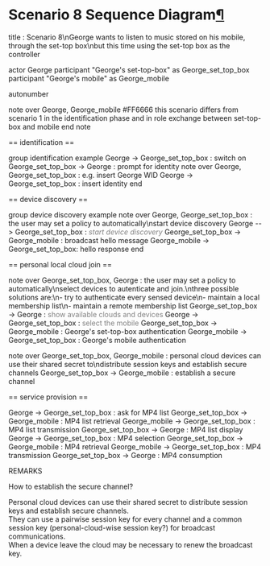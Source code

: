Scenario 8 Sequence Diagram[¶](#Scenario-8-Sequence-Diagram)
============================================================

<div class="uml">title : Scenario 8\nGeorge wants to listen to music stored on his mobile, through the set-top box\nbut this time using the set-top box as the controller

actor George
participant "George's set-top-box" as George_set_top_box
participant "George's mobile" as George_mobile

autonumber

note over George, George_mobile #FF6666
	this scenario differs from scenario 1 in the identification
	phase and in role exchange between set-top-box and mobile
end note

== identification ==

group identification example
	George -> George_set_top_box : switch on
	George_set_top_box -> George : prompt for identity
	note over George, George_set_top_box : e.g. insert George WID
	George -> George_set_top_box : insert identity
end

== device discovery ==

group device discovery example
	note over George, George_set_top_box : the user may set a policy to automatically\nstart device discovery
	George --> George_set_top_box : <font color="gray"><i>start device discovery</i></font>
	George_set_top_box -> George_mobile : broadcast hello message
	George_mobile -> George_set_top_box: hello response
end

== personal local cloud join ==

note over George_set_top_box, George : the user may set a policy to automatically\nselect devices to autenticate and join.\nthree possible solutions are:\n- try to authenticate every sensed device\n- maintain a local membership list\n- maintain a remote membership list
George_set_top_box -> George : <font color="gray">show available clouds and devices</font>
George -> George_set_top_box : <font color="gray">select the mobile</font>
George_set_top_box -> George_mobile : George's set-top-box authentication
George_mobile -> George_set_top_box : George's mobile authentication

note over George_set_top_box, George_mobile : personal cloud devices can use their shared secret to\ndistribute session keys and establish secure channels
George_set_top_box -> George_mobile : establish a secure channel

== service provision ==

George -> George_set_top_box : ask for MP4 list
George_set_top_box -> George_mobile : MP4 list retrieval
George_mobile -> George_set_top_box : MP4 list transmission
George_set_top_box -> George : MP4 list display
George -> George_set_top_box : MP4 selection
George_set_top_box -> George_mobile : MP4 retrieval
George_mobile -> George_set_top_box : MP4 transmission
George_set_top_box -> George : MP4 consumption</div>

REMARKS

How to establish the secure channel?

Personal cloud devices can use their shared secret to distribute session
keys and establish secure channels.\
They can use a pairwise session key for every channel and a common
session key (personal-cloud-wise session key?) for broadcast
communications.\
When a device leave the cloud may be necessary to renew the broadcast
key.

